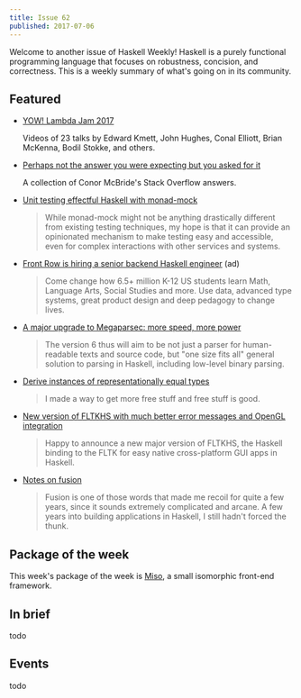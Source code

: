 ```yaml
---
title: Issue 62
published: 2017-07-06
---
```


Welcome to another issue of Haskell Weekly!
Haskell is a purely functional programming language that focuses on robustness, concision, and correctness.
This is a weekly summary of what's going on in its community.

## Featured

-   [YOW! Lambda Jam 2017](https://www.youtube.com/playlist?list=PLIpl4GKFQR6dqCNb2J0eQFR21Lwnk4I86)

    Videos of 23 talks by Edward Kmett, John Hughes, Conal Elliott, Brian McKenna, Bodil Stokke, and others.

-   [Perhaps not the answer you were expecting but you asked for it](https://personal.cis.strath.ac.uk/conor.mcbride/so-pigworker.pdf)

    A collection of Conor McBride's Stack Overflow answers.

-   [Unit testing effectful Haskell with monad-mock](https://lexi-lambda.github.io/blog/2017/06/29/unit-testing-effectful-haskell-with-monad-mock/)

    > While monad-mock might not be anything drastically different from existing testing techniques, my hope is that it can provide an opinionated mechanism to make testing easy and accessible, even for complex interactions with other services and systems.

-   [Front Row is hiring a senior backend Haskell engineer](https://frontrow.workable.com/j/463B843754) (ad)

    > Come change how 6.5+ million K-12 US students learn Math, Language Arts, Social Studies and more. Use data, advanced type systems, great product design and deep pedagogy to change lives.

-   [A major upgrade to Megaparsec: more speed, more power](https://markkarpov.com/post/megaparsec-more-speed-more-power.html)

    > The version 6 thus will aim to be not just a parser for human-readable texts and source code, but "one size fits all" general solution to parsing in Haskell, including low-level binary parsing.

-   [Derive instances of representationally equal types](https://gist.github.com/Icelandjack/d258b88a0e0b3be2c0b3711fdd833045/fe806ce795006be545833742dd1bdcdc31738ca5)

    > I made a way to get more free stuff and free stuff is good.

-   [New version of FLTKHS with much better error messages and OpenGL integration](https://np.reddit.com/r/haskell/comments/6l85uj/announcement_new_version_of_fltkhs_with_much/)

    > Happy to announce a new major version of FLTKHS, the Haskell binding to the FLTK for easy native cross-platform GUI apps in Haskell.

-   [Notes on fusion](http://teh.id.au/posts/2017/06/30/notes-on-fusion/index.html)

    > Fusion is one of those words that made me recoil for quite a few years, since it sounds extremely complicated and arcane. A few years into building applications in Haskell, I still hadn't forced the thunk.

## Package of the week

This week's package of the week is [Miso](https://hackage.haskell.org/package/miso-0.1.2.0),
a small isomorphic front-end framework.

## In brief

todo

## Events

todo
